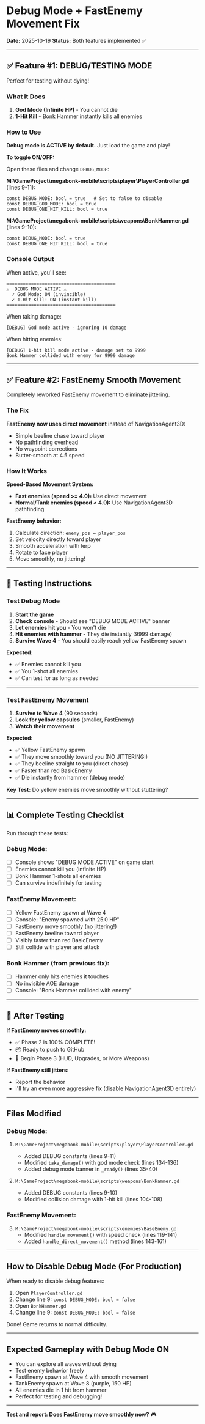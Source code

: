 # Debug Mode + FastEnemy Movement Fix

**Date:** 2025-10-19
**Status:** Both features implemented ✅

---

## ✅ Feature #1: DEBUG/TESTING MODE

Perfect for testing without dying!

### What It Does

1. **God Mode (Infinite HP)** - You cannot die
2. **1-Hit Kill** - Bonk Hammer instantly kills all enemies

### How to Use

**Debug mode is ACTIVE by default.** Just load the game and play!

**To toggle ON/OFF:**

Open these files and change `DEBUG_MODE`:

**M:\GameProject\megabonk-mobile\scripts\player\PlayerController.gd** (lines 9-11):
```gdscript
const DEBUG_MODE: bool = true   # Set to false to disable
const DEBUG_GOD_MODE: bool = true
const DEBUG_ONE_HIT_KILL: bool = true
```

**M:\GameProject\megabonk-mobile\scripts\weapons\BonkHammer.gd** (lines 9-10):
```gdscript
const DEBUG_MODE: bool = true
const DEBUG_ONE_HIT_KILL: bool = true
```

### Console Output

When active, you'll see:
```
========================================
⚠️  DEBUG MODE ACTIVE ⚠️
  ✓ God Mode: ON (invincible)
  ✓ 1-Hit Kill: ON (instant kill)
========================================
```

When taking damage:
```
[DEBUG] God mode active - ignoring 10 damage
```

When hitting enemies:
```
[DEBUG] 1-hit kill mode active - damage set to 9999
Bonk Hammer collided with enemy for 9999 damage
```

---

## ✅ Feature #2: FastEnemy Smooth Movement

Completely reworked FastEnemy movement to eliminate jittering.

### The Fix

**FastEnemy now uses direct movement** instead of NavigationAgent3D:
- Simple beeline chase toward player
- No pathfinding overhead
- No waypoint corrections
- Butter-smooth at 4.5 speed

### How It Works

**Speed-Based Movement System:**
- **Fast enemies (speed >= 4.0):** Use direct movement
- **Normal/Tank enemies (speed < 4.0):** Use NavigationAgent3D pathfinding

**FastEnemy behavior:**
1. Calculate direction: `enemy_pos → player_pos`
2. Set velocity directly toward player
3. Smooth acceleration with lerp
4. Rotate to face player
5. Move smoothly, no jittering!

---

## 🧪 Testing Instructions

### Test Debug Mode

1. **Start the game**
2. **Check console** - Should see "DEBUG MODE ACTIVE" banner
3. **Let enemies hit you** - You won't die
4. **Hit enemies with hammer** - They die instantly (9999 damage)
5. **Survive Wave 4** - You should easily reach yellow FastEnemy spawn

**Expected:**
- ✅ Enemies cannot kill you
- ✅ You 1-shot all enemies
- ✅ Can test for as long as needed

---

### Test FastEnemy Movement

1. **Survive to Wave 4** (90 seconds)
2. **Look for yellow capsules** (smaller, FastEnemy)
3. **Watch their movement**

**Expected:**
- ✅ Yellow FastEnemy spawn
- ✅ They move smoothly toward you (NO JITTERING!)
- ✅ They beeline straight to you (direct chase)
- ✅ Faster than red BasicEnemy
- ✅ Die instantly from hammer (debug mode)

**Key Test:** Do yellow enemies move smoothly without stuttering?

---

## 📊 Complete Testing Checklist

Run through these tests:

### Debug Mode:
- [ ] Console shows "DEBUG MODE ACTIVE" on game start
- [ ] Enemies cannot kill you (infinite HP)
- [ ] Bonk Hammer 1-shots all enemies
- [ ] Can survive indefinitely for testing

### FastEnemy Movement:
- [ ] Yellow FastEnemy spawn at Wave 4
- [ ] Console: "Enemy spawned with 25.0 HP"
- [ ] FastEnemy move smoothly (no jittering!)
- [ ] FastEnemy beeline toward player
- [ ] Visibly faster than red BasicEnemy
- [ ] Still collide with player and attack

### Bonk Hammer (from previous fix):
- [ ] Hammer only hits enemies it touches
- [ ] No invisible AOE damage
- [ ] Console: "Bonk Hammer collided with enemy"

---

## 🎯 After Testing

**If FastEnemy moves smoothly:**
- ✅ Phase 2 is 100% COMPLETE!
- 📦 Ready to push to GitHub
- 🚀 Begin Phase 3 (HUD, Upgrades, or More Weapons)

**If FastEnemy still jitters:**
- Report the behavior
- I'll try an even more aggressive fix (disable NavigationAgent3D entirely)

---

## Files Modified

### Debug Mode:
1. `M:\GameProject\megabonk-mobile\scripts\player\PlayerController.gd`
   - Added DEBUG constants (lines 9-11)
   - Modified `take_damage()` with god mode check (lines 134-136)
   - Added debug mode banner in `_ready()` (lines 35-40)

2. `M:\GameProject\megabonk-mobile\scripts\weapons\BonkHammer.gd`
   - Added DEBUG constants (lines 9-10)
   - Modified collision damage with 1-hit kill (lines 104-108)

### FastEnemy Movement:
3. `M:\GameProject\megabonk-mobile\scripts\enemies\BaseEnemy.gd`
   - Modified `handle_movement()` with speed check (lines 119-141)
   - Added `handle_direct_movement()` method (lines 143-161)

---

## How to Disable Debug Mode (For Production)

When ready to disable debug features:

1. Open `PlayerController.gd`
2. Change line 9: `const DEBUG_MODE: bool = false`
3. Open `BonkHammer.gd`
4. Change line 9: `const DEBUG_MODE: bool = false`

Done! Game returns to normal difficulty.

---

## Expected Gameplay with Debug Mode ON

- You can explore all waves without dying
- Test enemy behavior freely
- FastEnemy spawn at Wave 4 with smooth movement
- TankEnemy spawn at Wave 8 (purple, 150 HP)
- All enemies die in 1 hit from hammer
- Perfect for testing and debugging!

---

**Test and report: Does FastEnemy move smoothly now?** 🎮
